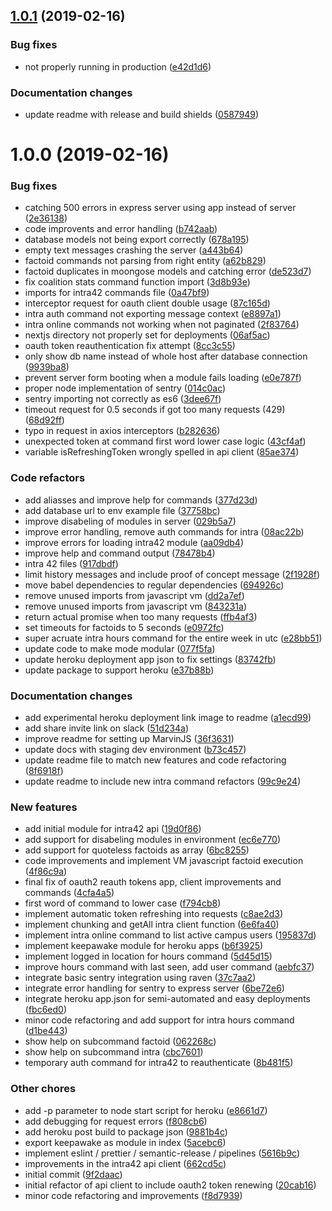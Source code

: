 ## [1.0.1](https://github.com/ItsWendell/marvin-js/compare/1.0.0...1.0.1) (2019-02-16)


### Bug fixes

* not properly running in production ([e42d1d6](https://github.com/ItsWendell/marvin-js/commit/e42d1d6))


### Documentation changes

* update readme with release and build shields ([0587949](https://github.com/ItsWendell/marvin-js/commit/0587949))

# 1.0.0 (2019-02-16)


### Bug fixes

* catching 500 errors in express server using app instead of server ([2e36138](https://github.com/ItsWendell/marvin-js/commit/2e36138))
* code improvents and error handling ([b742aab](https://github.com/ItsWendell/marvin-js/commit/b742aab))
* database models not being export correctly ([678a195](https://github.com/ItsWendell/marvin-js/commit/678a195))
* empty text messages crashing the server ([a443b64](https://github.com/ItsWendell/marvin-js/commit/a443b64))
* factoid commands not parsing from right entity ([a62b829](https://github.com/ItsWendell/marvin-js/commit/a62b829))
* factoid duplicates in moongose models and catching error ([de523d7](https://github.com/ItsWendell/marvin-js/commit/de523d7))
* fix coalition stats command function import ([3d8b93e](https://github.com/ItsWendell/marvin-js/commit/3d8b93e))
* imports for intra42 commands file ([0a47bf9](https://github.com/ItsWendell/marvin-js/commit/0a47bf9))
* interceptor request for oauth client double usage ([87c165d](https://github.com/ItsWendell/marvin-js/commit/87c165d))
* intra auth command not exporting message context ([e8897a1](https://github.com/ItsWendell/marvin-js/commit/e8897a1))
* intra online commands not working when not paginated ([2f83764](https://github.com/ItsWendell/marvin-js/commit/2f83764))
* nextjs directory not properly set for deployments ([06af5ac](https://github.com/ItsWendell/marvin-js/commit/06af5ac))
* oauth token reauthentication fix attempt ([8cc3c55](https://github.com/ItsWendell/marvin-js/commit/8cc3c55))
* only show db name instead of whole host after database connection ([9939ba8](https://github.com/ItsWendell/marvin-js/commit/9939ba8))
* prevent server form booting when a module fails loading ([e0e787f](https://github.com/ItsWendell/marvin-js/commit/e0e787f))
* proper node implementation of sentry ([014c0ac](https://github.com/ItsWendell/marvin-js/commit/014c0ac))
* sentry importing not correctly as es6 ([3dee67f](https://github.com/ItsWendell/marvin-js/commit/3dee67f))
* timeout request for 0.5 seconds if got too many requests (429) ([68d92ff](https://github.com/ItsWendell/marvin-js/commit/68d92ff))
* typo in request in axios interceptors ([b282636](https://github.com/ItsWendell/marvin-js/commit/b282636))
* unexpected token at command first word lower case logic ([43cf4af](https://github.com/ItsWendell/marvin-js/commit/43cf4af))
* variable isRefreshingToken wrongly spelled in api client ([85ae374](https://github.com/ItsWendell/marvin-js/commit/85ae374))


### Code refactors

* add aliasses and improve help for commands ([377d23d](https://github.com/ItsWendell/marvin-js/commit/377d23d))
* add database url to env example file ([37758bc](https://github.com/ItsWendell/marvin-js/commit/37758bc))
* improve disabeling of modules in server ([029b5a7](https://github.com/ItsWendell/marvin-js/commit/029b5a7))
* improve error handling, remove auth commands for intra ([08ac22b](https://github.com/ItsWendell/marvin-js/commit/08ac22b))
* improve errors for loading intra42 module ([aa09db4](https://github.com/ItsWendell/marvin-js/commit/aa09db4))
* improve help and command output ([78478b4](https://github.com/ItsWendell/marvin-js/commit/78478b4))
* intra 42 files ([917dbdf](https://github.com/ItsWendell/marvin-js/commit/917dbdf))
* limit history messages and include proof of concept message ([2f1928f](https://github.com/ItsWendell/marvin-js/commit/2f1928f))
* move babel dependencies to regular dependencies ([694926c](https://github.com/ItsWendell/marvin-js/commit/694926c))
* remove unused imports from javascript vm ([dd2a7ef](https://github.com/ItsWendell/marvin-js/commit/dd2a7ef))
* remove unused imports from javascript vm ([843231a](https://github.com/ItsWendell/marvin-js/commit/843231a))
* return actual promise when too many requests ([ffb4af3](https://github.com/ItsWendell/marvin-js/commit/ffb4af3))
* set timeouts for factoids to 5 seconds ([e0972fc](https://github.com/ItsWendell/marvin-js/commit/e0972fc))
* super acruate intra hours command for the entire week in utc ([e28bb51](https://github.com/ItsWendell/marvin-js/commit/e28bb51))
* update code to make mode modular ([077f5fa](https://github.com/ItsWendell/marvin-js/commit/077f5fa))
* update heroku deployment app json to fix settings ([83742fb](https://github.com/ItsWendell/marvin-js/commit/83742fb))
* update package to support heroku ([e37b88b](https://github.com/ItsWendell/marvin-js/commit/e37b88b))


### Documentation changes

* add experimental heroku deployment link image to readme ([a1ecd99](https://github.com/ItsWendell/marvin-js/commit/a1ecd99))
* add share invite link on slack ([51d234a](https://github.com/ItsWendell/marvin-js/commit/51d234a))
* improve readme for setting up MarvinJS ([36f3631](https://github.com/ItsWendell/marvin-js/commit/36f3631))
* update docs with staging dev environment ([b73c457](https://github.com/ItsWendell/marvin-js/commit/b73c457))
* update readme file to match new features and code refactoring ([8f6918f](https://github.com/ItsWendell/marvin-js/commit/8f6918f))
* update readme to include new intra command refactors ([99c9e24](https://github.com/ItsWendell/marvin-js/commit/99c9e24))


### New features

* add initial module for intra42 api ([19d0f86](https://github.com/ItsWendell/marvin-js/commit/19d0f86))
* add support for disabeling modules in environment ([ec6e770](https://github.com/ItsWendell/marvin-js/commit/ec6e770))
* add support for quoteless factoids as array ([6bc8255](https://github.com/ItsWendell/marvin-js/commit/6bc8255))
* code improvements and implement VM javascript factoid execution ([4f86c9a](https://github.com/ItsWendell/marvin-js/commit/4f86c9a))
* final fix of oauth2 reauth tokens app, client improvements and commands ([4cfa4a5](https://github.com/ItsWendell/marvin-js/commit/4cfa4a5))
* first word of command to lower case ([f794cb8](https://github.com/ItsWendell/marvin-js/commit/f794cb8))
* implement automatic token refreshing into requests ([c8ae2d3](https://github.com/ItsWendell/marvin-js/commit/c8ae2d3))
* implement chunking and getAll intra client function ([6e6fa40](https://github.com/ItsWendell/marvin-js/commit/6e6fa40))
* implement intra online command to list active campus users ([195837d](https://github.com/ItsWendell/marvin-js/commit/195837d))
* implement keepawake module for heroku apps ([b6f3925](https://github.com/ItsWendell/marvin-js/commit/b6f3925))
* implement logged in location for hours command ([5d45d15](https://github.com/ItsWendell/marvin-js/commit/5d45d15))
* improve hours command with last seen, add user command ([aebfc37](https://github.com/ItsWendell/marvin-js/commit/aebfc37))
* integrate basic sentry integration using raven ([37c7aa2](https://github.com/ItsWendell/marvin-js/commit/37c7aa2))
* integrate error handling for sentry to express server ([6be72e6](https://github.com/ItsWendell/marvin-js/commit/6be72e6))
* integrate heroku app.json for semi-automated and easy deployments ([fbc6ed0](https://github.com/ItsWendell/marvin-js/commit/fbc6ed0))
* minor code refactoring and add support for intra hours command ([d1be443](https://github.com/ItsWendell/marvin-js/commit/d1be443))
* show help on subcommand factoid ([062268c](https://github.com/ItsWendell/marvin-js/commit/062268c))
* show help on subcommand intra ([cbc7601](https://github.com/ItsWendell/marvin-js/commit/cbc7601))
* temporary auth command for intra42 to reauthenticate ([8b481f5](https://github.com/ItsWendell/marvin-js/commit/8b481f5))


### Other chores

* add -p parameter to node start script for heroku ([e8661d7](https://github.com/ItsWendell/marvin-js/commit/e8661d7))
* add debugging for request errors ([f808cb6](https://github.com/ItsWendell/marvin-js/commit/f808cb6))
* add heroku post build to package json ([9881b4c](https://github.com/ItsWendell/marvin-js/commit/9881b4c))
* export keepawake as module in index ([5acebc6](https://github.com/ItsWendell/marvin-js/commit/5acebc6))
* implement eslint / prettier / semantic-release / pipelines ([5616b9c](https://github.com/ItsWendell/marvin-js/commit/5616b9c))
* improvements in the intra42 api client ([662cd5c](https://github.com/ItsWendell/marvin-js/commit/662cd5c))
* initial commit ([9f2daac](https://github.com/ItsWendell/marvin-js/commit/9f2daac))
* initial refactor of api client to include oauth2 token renewing ([20cab16](https://github.com/ItsWendell/marvin-js/commit/20cab16))
* minor code refactoring and improvements ([f8d7939](https://github.com/ItsWendell/marvin-js/commit/f8d7939))
